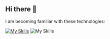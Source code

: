 ## Hi there 👋


I am becoming familiar with these technologies:

[![My Skills](https://skillicons.dev/icons?i=python,fastapi,ts,react,nextjs,sqlite)](https://skillicons.dev)
![My Skills](https://go-skill-icons.vercel.app/api/icons?i=sqlalchemy)

<!--
**SushiDevice/SushiDevice** is a ✨ _special_ ✨ repository because its `README.md` (this file) appears on your GitHub profile.

Here are some ideas to get you started:

- 🔭 I’m currently working on ...
- 🌱 I’m currently learning ...
- 👯 I’m looking to collaborate on ...
- 🤔 I’m looking for help with ...
- 💬 Ask me about ...
- 📫 How to reach me: ...
- 😄 Pronouns: ...
- ⚡ Fun fact: ...
-->
